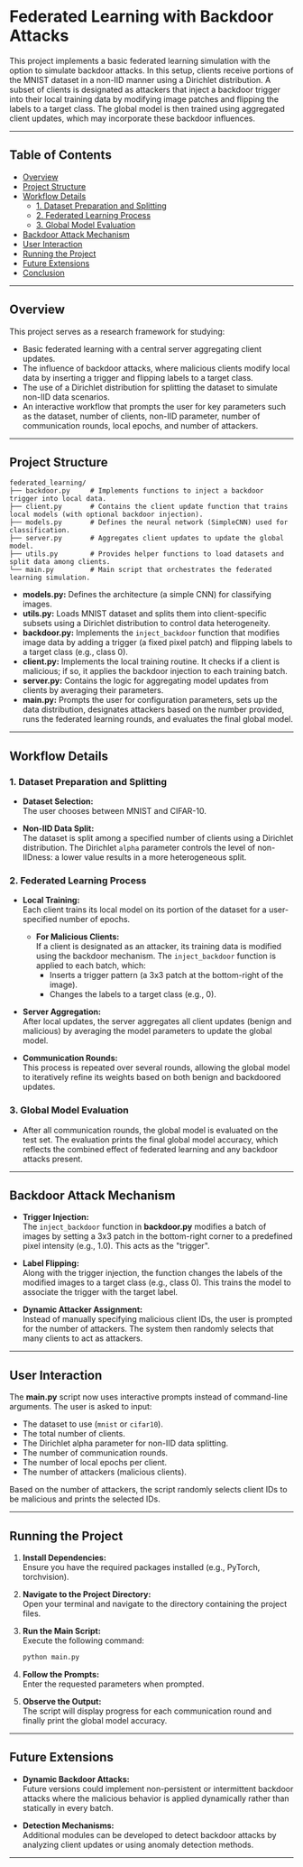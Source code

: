 # Federated Learning with Backdoor Attacks

This project implements a basic federated learning simulation with the option to simulate backdoor attacks. In this setup, clients receive portions of the MNIST dataset in a non-IID manner using a Dirichlet distribution. A subset of clients is designated as attackers that inject a backdoor trigger into their local training data by modifying image patches and flipping the labels to a target class. The global model is then trained using aggregated client updates, which may incorporate these backdoor influences.

---

## Table of Contents

- [Overview](#overview)
- [Project Structure](#project-structure)
- [Workflow Details](#workflow-details)
  - [1. Dataset Preparation and Splitting](#1-dataset-preparation-and-splitting)
  - [2. Federated Learning Process](#2-federated-learning-process)
  - [3. Global Model Evaluation](#3-global-model-evaluation)
- [Backdoor Attack Mechanism](#backdoor-attack-mechanism)
- [User Interaction](#user-interaction)
- [Running the Project](#running-the-project)
- [Future Extensions](#future-extensions)
- [Conclusion](#conclusion)

---

## Overview

This project serves as a research framework for studying:
- Basic federated learning with a central server aggregating client updates.
- The influence of backdoor attacks, where malicious clients modify local data by inserting a trigger and flipping labels to a target class.
- The use of a Dirichlet distribution for splitting the dataset to simulate non-IID data scenarios.
- An interactive workflow that prompts the user for key parameters such as the dataset, number of clients, non-IID parameter, number of communication rounds, local epochs, and number of attackers.

---

## Project Structure

```
federated_learning/
├── backdoor.py     # Implements functions to inject a backdoor trigger into local data.
├── client.py       # Contains the client update function that trains local models (with optional backdoor injection).
├── models.py       # Defines the neural network (SimpleCNN) used for classification.
├── server.py       # Aggregates client updates to update the global model.
├── utils.py        # Provides helper functions to load datasets and split data among clients.
└── main.py         # Main script that orchestrates the federated learning simulation.
```

- **models.py:** Defines the architecture (a simple CNN) for classifying images.
- **utils.py:** Loads MNIST dataset and splits them into client-specific subsets using a Dirichlet distribution to control data heterogeneity.
- **backdoor.py:** Implements the `inject_backdoor` function that modifies image data by adding a trigger (a fixed pixel patch) and flipping labels to a target class (e.g., class 0).
- **client.py:** Implements the local training routine. It checks if a client is malicious; if so, it applies the backdoor injection to each training batch.
- **server.py:** Contains the logic for aggregating model updates from clients by averaging their parameters.
- **main.py:** Prompts the user for configuration parameters, sets up the data distribution, designates attackers based on the number provided, runs the federated learning rounds, and evaluates the final global model.

---

## Workflow Details

### 1. Dataset Preparation and Splitting

- **Dataset Selection:**  
  The user chooses between MNIST and CIFAR-10.

- **Non-IID Data Split:**  
  The dataset is split among a specified number of clients using a Dirichlet distribution. The Dirichlet `alpha` parameter controls the level of non-IIDness: a lower value results in a more heterogeneous split.

### 2. Federated Learning Process

- **Local Training:**  
  Each client trains its local model on its portion of the dataset for a user-specified number of epochs.
  
  - **For Malicious Clients:**  
    If a client is designated as an attacker, its training data is modified using the backdoor mechanism. The `inject_backdoor` function is applied to each batch, which:
    - Inserts a trigger pattern (a 3x3 patch at the bottom-right of the image).
    - Changes the labels to a target class (e.g., 0).

- **Server Aggregation:**  
  After local updates, the server aggregates all client updates (benign and malicious) by averaging the model parameters to update the global model.

- **Communication Rounds:**  
  This process is repeated over several rounds, allowing the global model to iteratively refine its weights based on both benign and backdoored updates.

### 3. Global Model Evaluation

- After all communication rounds, the global model is evaluated on the test set. The evaluation prints the final global model accuracy, which reflects the combined effect of federated learning and any backdoor attacks present.

---

## Backdoor Attack Mechanism

- **Trigger Injection:**  
  The `inject_backdoor` function in **backdoor.py** modifies a batch of images by setting a 3x3 patch in the bottom-right corner to a predefined pixel intensity (e.g., 1.0). This acts as the "trigger".

- **Label Flipping:**  
  Along with the trigger injection, the function changes the labels of the modified images to a target class (e.g., class 0). This trains the model to associate the trigger with the target label.

- **Dynamic Attacker Assignment:**  
  Instead of manually specifying malicious client IDs, the user is prompted for the number of attackers. The system then randomly selects that many clients to act as attackers.

---

## User Interaction

The **main.py** script now uses interactive prompts instead of command-line arguments. The user is asked to input:
- The dataset to use (`mnist` or `cifar10`).
- The total number of clients.
- The Dirichlet alpha parameter for non-IID data splitting.
- The number of communication rounds.
- The number of local epochs per client.
- The number of attackers (malicious clients).

Based on the number of attackers, the script randomly selects client IDs to be malicious and prints the selected IDs.

---

## Running the Project

1. **Install Dependencies:**  
   Ensure you have the required packages installed (e.g., PyTorch, torchvision).

2. **Navigate to the Project Directory:**  
   Open your terminal and navigate to the directory containing the project files.

3. **Run the Main Script:**  
   Execute the following command:
   ```bash
   python main.py
   ```
4. **Follow the Prompts:**  
   Enter the requested parameters when prompted.

5. **Observe the Output:**  
   The script will display progress for each communication round and finally print the global model accuracy.

---

## Future Extensions

- **Dynamic Backdoor Attacks:**  
  Future versions could implement non-persistent or intermittent backdoor attacks where the malicious behavior is applied dynamically rather than statically in every batch.

- **Detection Mechanisms:**  
  Additional modules can be developed to detect backdoor attacks by analyzing client updates or using anomaly detection methods.

---
